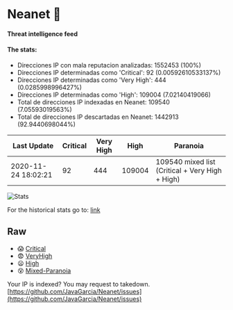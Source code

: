 # Neanet :hocho:
#### Threat intelligence feed
#### The stats:

- Direcciones IP con mala reputacion analizadas: 1552453 (100%)
- Direcciones IP determinadas como 'Critical':  92 (0.00592610533137%)
- Direcciones IP determinadas como 'Very High':  444 (0.0285998996427%)
- Direcciones IP determinadas como 'High':  109004 (7.02140419066)
- Total de direcciones IP indexadas en Neanet:  109540 (7.05593019563%)
- Total de direcciones IP descartadas en Neanet:  1442913 (92.9440698044%)

| Last Update | Critical | Very High | High | Paranoia |
| --- | --- | --- | --- | --- |
| 2020-11-24 18:02:21 | 92 | 444 | 109004 | 109540 mixed list (Critical + Very High + High)|

![Stats](https://docs.google.com/spreadsheets/d/e/2PACX-1vSnaNMIXVabIpDJjufMlzH7poXnshF3mgd8Is1g9ytUEzVsP5my4Trn8f-xkoLLQ38xpL3HtmUexLo6/pubchart?oid=501124687&format=image)

For the historical stats go to: [link](/stats.csv)
## Raw
- :scream: [Critical](https://raw.githubusercontent.com/JavaGarcia/Neanet/master/blacklists/neanet_critical.txt)
- :fearful: [VeryHigh](https://raw.githubusercontent.com/JavaGarcia/Neanet/master/blacklists/neanet_veryHigh.txtt)
- :frowning: [High](https://raw.githubusercontent.com/JavaGarcia/Neanet/master/blacklists/neanet_high.txt)
- :dizzy_face: [Mixed-Paranoia](https://raw.githubusercontent.com/JavaGarcia/Neanet/master/blacklists/neanet_all.txt)


Your IP is indexed? You may request to takedown. [https://github.com/JavaGarcia/Neanet/issues](https://github.com/JavaGarcia/Neanet/issues)










































































































































































































































































































































































































































































































































































































































































































































































































































































































































































































































































































































































































































































































































































































































































































































































































































































































































































































































































































































































































































































































































































































































































































































































































































































